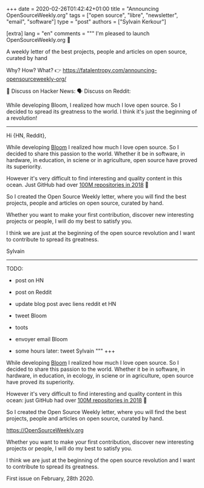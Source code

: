 +++
date = 2020-02-26T01:42:42+01:00
title = "Announcing OpenSourceWeekly.org"
tags = ["open source", "libre", "newsletter", "email", "software"]
type = "post"
authors = ["Sylvain Kerkour"]

[extra]
lang = "en"
comments = """
I'm pleased to launch OpenSourceWeekly.org 🎉

A weekly letter of the best projects, people and articles on open source, curated by hand

Why? How? What? 👉 https://fatalentropy.com/announcing-opensourceweekly-org/

💬 Discuss on Hacker News:
🗣️ Discuss on Reddit:


While developing Bloom, I realized how much I love open source. So I decided to spread its greatness to the world. I think it's just the beginning of a revolution!


---------------------------

Hi {HN, Reddit},

While developing <a href="https://gitlab.com/bloom42/bloom/" target="_blank" rel="noopener">Bloom</a>
I realized how much I love open source. So I decided to share this passion to the world. Whether it be in software, in hardware, in education, in sciene or in agriculture, open source have proved its superiority.

However it's very difficult to find interesting and quality content in this ocean. Just GitHub had over
<a href="https://github.blog/2018-11-08-100m-repos/" target="_blank" rel="noopener">100M repositories in 2018</a> 🤔


So I created the Open Source Weekly letter, where you will find the best projects, people and articles on open source, curated by hand.

Whether you want to make your first contribution, discover new interesting projects or people, I will do my best to satisfy you.

I think we are just at the beginning of the open source revolution and I want to contribute to spread its greatness.


Sylvain


---------------------------

TODO:
* post on HN
* post on Reddit
* update blog post avec liens reddit et HN
* tweet Bloom
* toots

* envoyer email Bloom

* some hours later: tweet Sylvain
"""
+++


While developing <a href="https://bloom.sh" target="_blank" rel="noopener">Bloom</a>
I realized how much I love open source. So I decided to share this passion to the world. Whether it be in software, in hardware, in education, in ecology, in sciene or in agriculture, open source have proved its superiority.

However it's very difficult to find interesting and quality content in this ocean: just GitHub had over
<a href="https://github.blog/2018-11-08-100m-repos/" target="_blank" rel="noopener">100M repositories in 2018</a> 🤔


So I created the Open Source Weekly letter, where you will find the best projects, people and articles on open source, curated by hand.

<div class="text-center mb-5 mt-5">
  <a href="https://opensourceweekly.org" target="_blank" rel="noopener">https://OpenSourceWeekly.org</a>
  <!-- <small class="form-text text-muted">We hate spam even more than you do.
        We'll never share your email and you can unsubscribe at anytime.</small> -->
</div>

Whether you want to make your first contribution, discover new interesting projects or people, I will do my best to satisfy you.

I think we are just at the beginning of the open source revolution and I want to contribute to spread its greatness.


First issue on February, 28th 2020.

